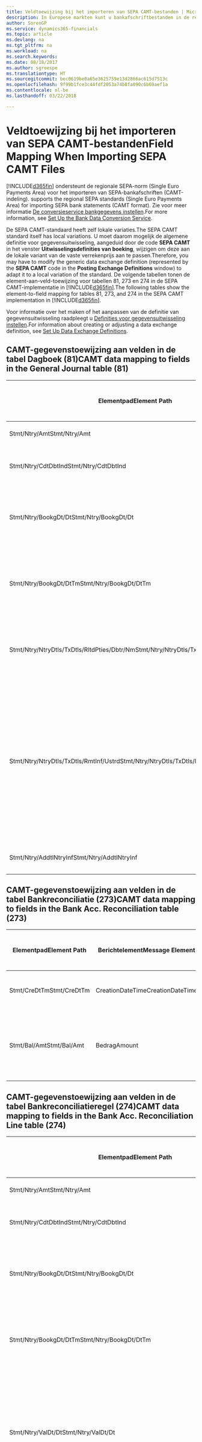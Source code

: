 ```yaml
---
title: Veldtoewijzing bij het importeren van SEPA CAMT-bestanden | Microsoft Docs
description: In Europese markten kunt u bankafschriftbestanden in de regionale SEPA-norm (Single Euro Payments Area) importeren.
author: SorenGP
ms.service: dynamics365-financials
ms.topic: article
ms.devlang: na
ms.tgt_pltfrm: na
ms.workload: na
ms.search.keywords: 
ms.date: 08/18/2017
ms.author: sgroespe
ms.translationtype: HT
ms.sourcegitcommit: bec0619be0a65e3625759e13d2866ac615d7513c
ms.openlocfilehash: 9f99b1fce3c44fdf2053a74b8fa090c6b69aef1a
ms.contentlocale: nl-be
ms.lasthandoff: 03/22/2018

---
```

# <a name="field-mapping-when-importing-sepa-camt-files"></a><span data-ttu-id="593b8-103">Veldtoewijzing bij het importeren van SEPA CAMT-bestanden</span><span class="sxs-lookup"><span data-stu-id="593b8-103">Field Mapping When Importing SEPA CAMT Files</span></span>
[!INCLUDE[d365fin](includes/d365fin_md.md)]<span data-ttu-id="593b8-104"> ondersteunt de regionale SEPA-norm (Single Euro Payments Area) voor het importeren van SEPA-bankafschriften (CAMT-indeling).</span><span class="sxs-lookup"><span data-stu-id="593b8-104"> supports the regional SEPA standards (Single Euro Payments Area) for importing SEPA bank statements (CAMT format).</span></span> <span data-ttu-id="593b8-105">Zie voor meer informatie [De conversieservice bankgegevens instellen](bank-how-setup-bank-data-conversion-service.md).</span><span class="sxs-lookup"><span data-stu-id="593b8-105">For more information, see [Set Up the Bank Data Conversion Service](bank-how-setup-bank-data-conversion-service.md).</span></span>  

 <span data-ttu-id="593b8-106">De SEPA CAMT-standaard heeft zelf lokale variaties.</span><span class="sxs-lookup"><span data-stu-id="593b8-106">The SEPA CAMT standard itself has local variations.</span></span> <span data-ttu-id="593b8-107">U moet daarom mogelijk de algemene definitie voor gegevensuitwisseling, aangeduid door de code **SEPA CAMT** in het venster **Uitwisselingsdefinities van boeking**, wijzigen om deze aan de lokale variant van de vaste verrekenprijs aan te passen.</span><span class="sxs-lookup"><span data-stu-id="593b8-107">Therefore, you may have to modify the generic data exchange definition (represented by the **SEPA CAMT** code in the **Posting Exchange Definitions** window) to adapt it to a local variation of the standard.</span></span> <span data-ttu-id="593b8-108">De volgende tabellen tonen de element-aan-veld-toewijzing voor tabellen 81, 273 en 274 in de SEPA CAMT-implementatie in [!INCLUDE[d365fin](includes/d365fin_md.md)].</span><span class="sxs-lookup"><span data-stu-id="593b8-108">The following tables show the element-to-field mapping for tables 81, 273, and 274 in the SEPA CAMT implementation in [!INCLUDE[d365fin](includes/d365fin_md.md)].</span></span>  

 <span data-ttu-id="593b8-109">Voor informatie over het maken of het aanpassen van de definitie van gegevensuitwisseling raadpleegt u [Definities voor gegevensuitwisseling instellen](across-how-to-set-up-data-exchange-definitions.md).</span><span class="sxs-lookup"><span data-stu-id="593b8-109">For information about creating or adjusting a data exchange definition, see [Set Up Data Exchange Definitions](across-how-to-set-up-data-exchange-definitions.md).</span></span>  

## <a name="camt-data-mapping-to-fields-in-the-general-journal-table-81"></a><span data-ttu-id="593b8-110">CAMT-gegevenstoewijzing aan velden in de tabel Dagboek (81)</span><span class="sxs-lookup"><span data-stu-id="593b8-110">CAMT data mapping to fields in the General Journal table (81)</span></span>  

|<span data-ttu-id="593b8-111">Elementpad</span><span class="sxs-lookup"><span data-stu-id="593b8-111">Element Path</span></span>|<span data-ttu-id="593b8-112">Berichtelement</span><span class="sxs-lookup"><span data-stu-id="593b8-112">Message Element</span></span>|<span data-ttu-id="593b8-113">Gegevenssoort</span><span class="sxs-lookup"><span data-stu-id="593b8-113">Data Type</span></span>|<span data-ttu-id="593b8-114">Omschrijving</span><span class="sxs-lookup"><span data-stu-id="593b8-114">Description</span></span>|<span data-ttu-id="593b8-115">Identificatie voor een negatief teken</span><span class="sxs-lookup"><span data-stu-id="593b8-115">Negative-Sign Identifier</span></span>|<span data-ttu-id="593b8-116">Veldnr.</span><span class="sxs-lookup"><span data-stu-id="593b8-116">Field No.</span></span>|<span data-ttu-id="593b8-117">Veldnaam</span><span class="sxs-lookup"><span data-stu-id="593b8-117">Field Name</span></span>|  
|------------------|---------------------|---------------|-----------------|-------------------------------|---------------|----------------|  
|<span data-ttu-id="593b8-118">Stmt/Ntry/Amt</span><span class="sxs-lookup"><span data-stu-id="593b8-118">Stmt/Ntry/Amt</span></span>|<span data-ttu-id="593b8-119">Bedrag</span><span class="sxs-lookup"><span data-stu-id="593b8-119">Amount</span></span>|<span data-ttu-id="593b8-120">Decimaal</span><span class="sxs-lookup"><span data-stu-id="593b8-120">Decimal</span></span>|<span data-ttu-id="593b8-121">Het geldbedrag in de kaspost</span><span class="sxs-lookup"><span data-stu-id="593b8-121">The amount of money in the cash entry</span></span>||<span data-ttu-id="593b8-122">13</span><span class="sxs-lookup"><span data-stu-id="593b8-122">13</span></span>|<span data-ttu-id="593b8-123">Bedrag</span><span class="sxs-lookup"><span data-stu-id="593b8-123">Amount</span></span>|  
|<span data-ttu-id="593b8-124">Stmt/Ntry/CdtDbtInd</span><span class="sxs-lookup"><span data-stu-id="593b8-124">Stmt/Ntry/CdtDbtInd</span></span>|<span data-ttu-id="593b8-125">CreditDebitIndicator</span><span class="sxs-lookup"><span data-stu-id="593b8-125">CreditDebitIndicator</span></span>|<span data-ttu-id="593b8-126">Tekst</span><span class="sxs-lookup"><span data-stu-id="593b8-126">Text</span></span>|<span data-ttu-id="593b8-127">Geeft aan of de post een credit- of een debetpost is</span><span class="sxs-lookup"><span data-stu-id="593b8-127">Indicates whether the entry is a credit or a debit entry</span></span>|<span data-ttu-id="593b8-128">DBIT</span><span class="sxs-lookup"><span data-stu-id="593b8-128">DBIT</span></span>|<span data-ttu-id="593b8-129">13</span><span class="sxs-lookup"><span data-stu-id="593b8-129">13</span></span>|<span data-ttu-id="593b8-130">Bedrag</span><span class="sxs-lookup"><span data-stu-id="593b8-130">Amount</span></span>|  
|<span data-ttu-id="593b8-131">Stmt/Ntry/BookgDt/Dt</span><span class="sxs-lookup"><span data-stu-id="593b8-131">Stmt/Ntry/BookgDt/Dt</span></span>|<span data-ttu-id="593b8-132">Datum</span><span class="sxs-lookup"><span data-stu-id="593b8-132">Date</span></span>|<span data-ttu-id="593b8-133">Datum</span><span class="sxs-lookup"><span data-stu-id="593b8-133">Date</span></span>|<span data-ttu-id="593b8-134">De datum waarop een post wordt geboekt naar een rekening in de boeken van de rekeningservice</span><span class="sxs-lookup"><span data-stu-id="593b8-134">The date when an entry is posted to an account on the account servicer's books</span></span>||<span data-ttu-id="593b8-135">5</span><span class="sxs-lookup"><span data-stu-id="593b8-135">5</span></span>|<span data-ttu-id="593b8-136">Boekingsdatum</span><span class="sxs-lookup"><span data-stu-id="593b8-136">Posting Date</span></span>|  
|<span data-ttu-id="593b8-137">Stmt/Ntry/BookgDt/DtTm</span><span class="sxs-lookup"><span data-stu-id="593b8-137">Stmt/Ntry/BookgDt/DtTm</span></span>|<span data-ttu-id="593b8-138">DateTime</span><span class="sxs-lookup"><span data-stu-id="593b8-138">DateTime</span></span>|<span data-ttu-id="593b8-139">DateTime</span><span class="sxs-lookup"><span data-stu-id="593b8-139">DateTime</span></span>|<span data-ttu-id="593b8-140">De datum en tijd waarop een post wordt geboekt naar een rekening in de boeken van de rekeningservice</span><span class="sxs-lookup"><span data-stu-id="593b8-140">The date and time when an entry is posted to an account on the account servicer's books</span></span>||<span data-ttu-id="593b8-141">5</span><span class="sxs-lookup"><span data-stu-id="593b8-141">5</span></span>|<span data-ttu-id="593b8-142">Boekingsdatum</span><span class="sxs-lookup"><span data-stu-id="593b8-142">Posting Date</span></span>|  
|<span data-ttu-id="593b8-143">Stmt/Ntry/NtryDtls/TxDtls/RltdPties/Dbtr/Nm</span><span class="sxs-lookup"><span data-stu-id="593b8-143">Stmt/Ntry/NtryDtls/TxDtls/RltdPties/Dbtr/Nm</span></span>|<span data-ttu-id="593b8-144">Naam</span><span class="sxs-lookup"><span data-stu-id="593b8-144">Name</span></span>|<span data-ttu-id="593b8-145">Tekst</span><span class="sxs-lookup"><span data-stu-id="593b8-145">Text</span></span>|<span data-ttu-id="593b8-146">De naam van de partij die een geldbedrag is verschuldigd aan de (uiteindelijke) incassant</span><span class="sxs-lookup"><span data-stu-id="593b8-146">The name of the party that owes an amount of money to the (ultimate) creditor</span></span>||<span data-ttu-id="593b8-147">1221</span><span class="sxs-lookup"><span data-stu-id="593b8-147">1221</span></span>|<span data-ttu-id="593b8-148">Informatie over betaler</span><span class="sxs-lookup"><span data-stu-id="593b8-148">Payer Information</span></span>|  
|<span data-ttu-id="593b8-149">Stmt/Ntry/NtryDtls/TxDtls/RmtInf/Ustrd</span><span class="sxs-lookup"><span data-stu-id="593b8-149">Stmt/Ntry/NtryDtls/TxDtls/RmtInf/Ustrd</span></span>|<span data-ttu-id="593b8-150">Ongestructureerd</span><span class="sxs-lookup"><span data-stu-id="593b8-150">Unstructured</span></span>|<span data-ttu-id="593b8-151">Tekst</span><span class="sxs-lookup"><span data-stu-id="593b8-151">Text</span></span>|<span data-ttu-id="593b8-152">Informatie die wordt verschaft om de afstemming/reconciliatie mogelijk te maken van een post met de artikelen die de betaling wordt geacht te vereffenen, zoals commerciële facturen in een vorderingsysteem, in een ongestructureerde vorm</span><span class="sxs-lookup"><span data-stu-id="593b8-152">Information supplied to enable the matching/reconciliation of an entry with the items that the payment is intended to settle, such as commercial invoices in an accounts-receivable system, in an unstructured form</span></span>||<span data-ttu-id="593b8-153">8</span><span class="sxs-lookup"><span data-stu-id="593b8-153">8</span></span>|<span data-ttu-id="593b8-154">Omschrijving</span><span class="sxs-lookup"><span data-stu-id="593b8-154">Description</span></span>|  
|<span data-ttu-id="593b8-155">Stmt/Ntry/AddtlNtryInf</span><span class="sxs-lookup"><span data-stu-id="593b8-155">Stmt/Ntry/AddtlNtryInf</span></span>|<span data-ttu-id="593b8-156">AdditionalEntryInformation</span><span class="sxs-lookup"><span data-stu-id="593b8-156">AdditionalEntryInformation</span></span>|<span data-ttu-id="593b8-157">Tekst</span><span class="sxs-lookup"><span data-stu-id="593b8-157">Text</span></span>|<span data-ttu-id="593b8-158">Extra informatie over de invoer</span><span class="sxs-lookup"><span data-stu-id="593b8-158">Additional information about the entry</span></span>||<span data-ttu-id="593b8-159">1222</span><span class="sxs-lookup"><span data-stu-id="593b8-159">1222</span></span>|<span data-ttu-id="593b8-160">Transactie-informatie</span><span class="sxs-lookup"><span data-stu-id="593b8-160">Transaction Information</span></span>|  

## <a name="camt-data-mapping-to-fields-in-the-bank-acc-reconciliation-table-273"></a><span data-ttu-id="593b8-161">CAMT-gegevenstoewijzing aan velden in de tabel Bankreconciliatie (273)</span><span class="sxs-lookup"><span data-stu-id="593b8-161">CAMT data mapping to fields in the Bank Acc. Reconciliation table (273)</span></span>  

|<span data-ttu-id="593b8-162">Elementpad</span><span class="sxs-lookup"><span data-stu-id="593b8-162">Element Path</span></span>|<span data-ttu-id="593b8-163">Berichtelement</span><span class="sxs-lookup"><span data-stu-id="593b8-163">Message Element</span></span>|<span data-ttu-id="593b8-164">Gegevenssoort</span><span class="sxs-lookup"><span data-stu-id="593b8-164">Data Type</span></span>|<span data-ttu-id="593b8-165">Omschrijving</span><span class="sxs-lookup"><span data-stu-id="593b8-165">Description</span></span>|<span data-ttu-id="593b8-166">Identificatie voor een negatief teken</span><span class="sxs-lookup"><span data-stu-id="593b8-166">Negative-Sign Identifier</span></span>|<span data-ttu-id="593b8-167">Veldnr.</span><span class="sxs-lookup"><span data-stu-id="593b8-167">Field No.</span></span>|<span data-ttu-id="593b8-168">Veldnaam</span><span class="sxs-lookup"><span data-stu-id="593b8-168">Field Name</span></span>|  
|------------------|---------------------|---------------|-----------------|-------------------------------|---------------|----------------|  
|<span data-ttu-id="593b8-169">Stmt/CreDtTm</span><span class="sxs-lookup"><span data-stu-id="593b8-169">Stmt/CreDtTm</span></span>|<span data-ttu-id="593b8-170">CreationDateTime</span><span class="sxs-lookup"><span data-stu-id="593b8-170">CreationDateTime</span></span>|<span data-ttu-id="593b8-171">Datum</span><span class="sxs-lookup"><span data-stu-id="593b8-171">Date</span></span>|<span data-ttu-id="593b8-172">De datum en tijd waarop het bericht is gemaakt.</span><span class="sxs-lookup"><span data-stu-id="593b8-172">The date and time when the message was created</span></span>||<span data-ttu-id="593b8-173">3</span><span class="sxs-lookup"><span data-stu-id="593b8-173">3</span></span>|<span data-ttu-id="593b8-174">Afschriftdatum</span><span class="sxs-lookup"><span data-stu-id="593b8-174">Statement Date</span></span>|  
|<span data-ttu-id="593b8-175">Stmt/Bal/Amt</span><span class="sxs-lookup"><span data-stu-id="593b8-175">Stmt/Bal/Amt</span></span>|<span data-ttu-id="593b8-176">Bedrag</span><span class="sxs-lookup"><span data-stu-id="593b8-176">Amount</span></span>|<span data-ttu-id="593b8-177">Decimaal</span><span class="sxs-lookup"><span data-stu-id="593b8-177">Decimal</span></span>|<span data-ttu-id="593b8-178">Het bedrag dat resulteert uit de tot een nettowaarde teruggebrachte bedragen voor alle debet- en creditposten</span><span class="sxs-lookup"><span data-stu-id="593b8-178">The amount resulting from the netted amounts for all debit and credit entries</span></span>||<span data-ttu-id="593b8-179">4</span><span class="sxs-lookup"><span data-stu-id="593b8-179">4</span></span>|<span data-ttu-id="593b8-180">Eindsaldo afschrift</span><span class="sxs-lookup"><span data-stu-id="593b8-180">Statement Ending Balance</span></span>|  

## <a name="camt-data-mapping-to-fields-in-the-bank-acc-reconciliation-line-table-274"></a><span data-ttu-id="593b8-181">CAMT-gegevenstoewijzing aan velden in de tabel Bankreconciliatieregel (274)</span><span class="sxs-lookup"><span data-stu-id="593b8-181">CAMT data mapping to fields in the Bank Acc. Reconciliation Line table (274)</span></span>  

|<span data-ttu-id="593b8-182">Elementpad</span><span class="sxs-lookup"><span data-stu-id="593b8-182">Element Path</span></span>|<span data-ttu-id="593b8-183">Berichtelement</span><span class="sxs-lookup"><span data-stu-id="593b8-183">Message Element</span></span>|<span data-ttu-id="593b8-184">Gegevenssoort</span><span class="sxs-lookup"><span data-stu-id="593b8-184">Data Type</span></span>|<span data-ttu-id="593b8-185">Omschrijving</span><span class="sxs-lookup"><span data-stu-id="593b8-185">Description</span></span>|<span data-ttu-id="593b8-186">Identificatie voor een negatief teken</span><span class="sxs-lookup"><span data-stu-id="593b8-186">Negative-Sign Identifier</span></span>|<span data-ttu-id="593b8-187">Veldnr.</span><span class="sxs-lookup"><span data-stu-id="593b8-187">Field No.</span></span>|<span data-ttu-id="593b8-188">Veldnaam</span><span class="sxs-lookup"><span data-stu-id="593b8-188">Field Name</span></span>|  
|------------------|---------------------|---------------|-----------------|-------------------------------|---------------|----------------|  
|<span data-ttu-id="593b8-189">Stmt/Ntry/Amt</span><span class="sxs-lookup"><span data-stu-id="593b8-189">Stmt/Ntry/Amt</span></span>|<span data-ttu-id="593b8-190">Bedrag</span><span class="sxs-lookup"><span data-stu-id="593b8-190">Amount</span></span>|<span data-ttu-id="593b8-191">Decimaal</span><span class="sxs-lookup"><span data-stu-id="593b8-191">Decimal</span></span>|<span data-ttu-id="593b8-192">Het geldbedrag in de kaspost</span><span class="sxs-lookup"><span data-stu-id="593b8-192">The amount of money in the cash entry</span></span>||<span data-ttu-id="593b8-193">7</span><span class="sxs-lookup"><span data-stu-id="593b8-193">7</span></span>|<span data-ttu-id="593b8-194">Afschrifttotaal</span><span class="sxs-lookup"><span data-stu-id="593b8-194">Statement Amount</span></span>|  
|<span data-ttu-id="593b8-195">Stmt/Ntry/CdtDbtInd</span><span class="sxs-lookup"><span data-stu-id="593b8-195">Stmt/Ntry/CdtDbtInd</span></span>|<span data-ttu-id="593b8-196">CreditDebitIndicator</span><span class="sxs-lookup"><span data-stu-id="593b8-196">CreditDebitIndicator</span></span>|<span data-ttu-id="593b8-197">Tekst</span><span class="sxs-lookup"><span data-stu-id="593b8-197">Text</span></span>|<span data-ttu-id="593b8-198">Geeft aan of de post een credit- of een debetpost is</span><span class="sxs-lookup"><span data-stu-id="593b8-198">Indicates whether the entry is a credit or a debit entry</span></span>|<span data-ttu-id="593b8-199">DBIT</span><span class="sxs-lookup"><span data-stu-id="593b8-199">DBIT</span></span>|<span data-ttu-id="593b8-200">7</span><span class="sxs-lookup"><span data-stu-id="593b8-200">7</span></span>|<span data-ttu-id="593b8-201">Afschrifttotaal</span><span class="sxs-lookup"><span data-stu-id="593b8-201">Statement Amount</span></span>|  
|<span data-ttu-id="593b8-202">Stmt/Ntry/BookgDt/Dt</span><span class="sxs-lookup"><span data-stu-id="593b8-202">Stmt/Ntry/BookgDt/Dt</span></span>|<span data-ttu-id="593b8-203">Datum</span><span class="sxs-lookup"><span data-stu-id="593b8-203">Date</span></span>|<span data-ttu-id="593b8-204">Datum</span><span class="sxs-lookup"><span data-stu-id="593b8-204">Date</span></span>|<span data-ttu-id="593b8-205">De datum waarop een post wordt geboekt naar een rekening in de boeken van de rekeningservice</span><span class="sxs-lookup"><span data-stu-id="593b8-205">The date when an entry is posted to an account on the account servicer's books</span></span>||<span data-ttu-id="593b8-206">5</span><span class="sxs-lookup"><span data-stu-id="593b8-206">5</span></span>|<span data-ttu-id="593b8-207">Transactiedatum</span><span class="sxs-lookup"><span data-stu-id="593b8-207">Transaction Date</span></span>|  
|<span data-ttu-id="593b8-208">Stmt/Ntry/BookgDt/DtTm</span><span class="sxs-lookup"><span data-stu-id="593b8-208">Stmt/Ntry/BookgDt/DtTm</span></span>|<span data-ttu-id="593b8-209">DateTime</span><span class="sxs-lookup"><span data-stu-id="593b8-209">DateTime</span></span>|<span data-ttu-id="593b8-210">DateTime</span><span class="sxs-lookup"><span data-stu-id="593b8-210">DateTime</span></span>|<span data-ttu-id="593b8-211">De datum en tijd waarop een post wordt geboekt naar een rekening in de boeken van de rekeningservice</span><span class="sxs-lookup"><span data-stu-id="593b8-211">The date and time when an entry is posted to an account on the account servicer's books</span></span>||<span data-ttu-id="593b8-212">5</span><span class="sxs-lookup"><span data-stu-id="593b8-212">5</span></span>|<span data-ttu-id="593b8-213">Transactiedatum</span><span class="sxs-lookup"><span data-stu-id="593b8-213">Transaction Date</span></span>|  
|<span data-ttu-id="593b8-214">Stmt/Ntry/ValDt/Dt</span><span class="sxs-lookup"><span data-stu-id="593b8-214">Stmt/Ntry/ValDt/Dt</span></span>|<span data-ttu-id="593b8-215">Datum</span><span class="sxs-lookup"><span data-stu-id="593b8-215">Date</span></span>|<span data-ttu-id="593b8-216">Datum</span><span class="sxs-lookup"><span data-stu-id="593b8-216">Date</span></span>|<span data-ttu-id="593b8-217">De datum waarop activa beschikbaar worden voor de rekeninghouder in het geval van een creditpost, of niet meer beschikbaar zijn voor de rekeninghouder in het geval van een debetpost</span><span class="sxs-lookup"><span data-stu-id="593b8-217">The date when assets become available to the account owner in case of a credit entry, or cease to be available to the account owner in case of a debit entry</span></span>||<span data-ttu-id="593b8-218">12</span><span class="sxs-lookup"><span data-stu-id="593b8-218">12</span></span>|<span data-ttu-id="593b8-219">Waardedatum</span><span class="sxs-lookup"><span data-stu-id="593b8-219">Value Date</span></span>|  
|<span data-ttu-id="593b8-220">Stmt/Ntry/ValDt/DtTm</span><span class="sxs-lookup"><span data-stu-id="593b8-220">Stmt/Ntry/ValDt/DtTm</span></span>|<span data-ttu-id="593b8-221">DateTime</span><span class="sxs-lookup"><span data-stu-id="593b8-221">DateTime</span></span>|<span data-ttu-id="593b8-222">DateTime</span><span class="sxs-lookup"><span data-stu-id="593b8-222">DateTime</span></span>|<span data-ttu-id="593b8-223">De datum en tijd waarop activa beschikbaar worden voor de rekeninghouder in het geval van een creditpost, of niet meer beschikbaar zijn voor de rekeninghouder in het geval van een debetpost</span><span class="sxs-lookup"><span data-stu-id="593b8-223">The date and time when assets become available to the account owner in case of a credit entry, or cease to be available to the account owner in case of a debit entry</span></span>||<span data-ttu-id="593b8-224">12</span><span class="sxs-lookup"><span data-stu-id="593b8-224">12</span></span>|<span data-ttu-id="593b8-225">Waardedatum</span><span class="sxs-lookup"><span data-stu-id="593b8-225">Value Date</span></span>|  
|<span data-ttu-id="593b8-226">Stmt/Ntry/NtryDtls/TxDtls/RltdPties/Dbtr/Nm</span><span class="sxs-lookup"><span data-stu-id="593b8-226">Stmt/Ntry/NtryDtls/TxDtls/RltdPties/Dbtr/Nm</span></span>|<span data-ttu-id="593b8-227">Naam</span><span class="sxs-lookup"><span data-stu-id="593b8-227">Name</span></span>|<span data-ttu-id="593b8-228">Tekst</span><span class="sxs-lookup"><span data-stu-id="593b8-228">Text</span></span>|<span data-ttu-id="593b8-229">De naam van de partij die een geldbedrag is verschuldigd aan de (uiteindelijke) incassant</span><span class="sxs-lookup"><span data-stu-id="593b8-229">The name of the party that owes an amount of money to the (ultimate) creditor</span></span>||<span data-ttu-id="593b8-230">15</span><span class="sxs-lookup"><span data-stu-id="593b8-230">15</span></span>|<span data-ttu-id="593b8-231">Informatie over betaler</span><span class="sxs-lookup"><span data-stu-id="593b8-231">Payer Information</span></span>|  
|<span data-ttu-id="593b8-232">Stmt/Ntry/NtryDtls/TxDtls/RmtInf/Ustrd</span><span class="sxs-lookup"><span data-stu-id="593b8-232">Stmt/Ntry/NtryDtls/TxDtls/RmtInf/Ustrd</span></span>|<span data-ttu-id="593b8-233">Ongestructureerd</span><span class="sxs-lookup"><span data-stu-id="593b8-233">Unstructured</span></span>|<span data-ttu-id="593b8-234">Tekst</span><span class="sxs-lookup"><span data-stu-id="593b8-234">Text</span></span>|<span data-ttu-id="593b8-235">Informatie die wordt verschaft om de afstemming/reconciliatie mogelijk te maken van een post met de artikelen die de betaling wordt geacht te vereffenen, zoals commerciële facturen in een vorderingsysteem, in een ongestructureerde vorm</span><span class="sxs-lookup"><span data-stu-id="593b8-235">Information supplied to enable the matching/reconciliation of an entry with the items that the payment is intended to settle, such as commercial invoices in an accounts-receivable system, in an unstructured form</span></span>||<span data-ttu-id="593b8-236">6</span><span class="sxs-lookup"><span data-stu-id="593b8-236">6</span></span>|<span data-ttu-id="593b8-237">Omschrijving</span><span class="sxs-lookup"><span data-stu-id="593b8-237">Description</span></span>|  
|<span data-ttu-id="593b8-238">Stmt/Ntry/AddtlNtryInf</span><span class="sxs-lookup"><span data-stu-id="593b8-238">Stmt/Ntry/AddtlNtryInf</span></span>|<span data-ttu-id="593b8-239">AdditionalEntryInformation</span><span class="sxs-lookup"><span data-stu-id="593b8-239">AdditionalEntryInformation</span></span>|<span data-ttu-id="593b8-240">Tekst</span><span class="sxs-lookup"><span data-stu-id="593b8-240">Text</span></span>|<span data-ttu-id="593b8-241">Extra informatie over de invoer</span><span class="sxs-lookup"><span data-stu-id="593b8-241">Additional information about the entry</span></span>||<span data-ttu-id="593b8-242">16</span><span class="sxs-lookup"><span data-stu-id="593b8-242">16</span></span>|<span data-ttu-id="593b8-243">Transactie-informatie</span><span class="sxs-lookup"><span data-stu-id="593b8-243">Transaction Information</span></span>|  

 <span data-ttu-id="593b8-244">Elementen in het knooppunt **Ntry** die worden geïmporteerd in [!INCLUDE[d365fin](includes/d365fin_md.md)] maar niet aan velden worden toegewezen, worden opgeslagen in de tabel **Kolomdef. boekingsuitwisseling**.</span><span class="sxs-lookup"><span data-stu-id="593b8-244">Elements in the **Ntry** node that are imported into [!INCLUDE[d365fin](includes/d365fin_md.md)] but not mapped to any fields are stored in the **Posting Exch. Column Def** table.</span></span> <span data-ttu-id="593b8-245">Gebruikers kunnen deze elementen vanuit de vensters **Betalingsreconciliatiedagboek**, **Betalingsvereffening** en **Bankreconciliatie** weergeven door de actie **Details bankrekeningafschriftregel** te kiezen.</span><span class="sxs-lookup"><span data-stu-id="593b8-245">Users can view these elements from the **Payment Reconciliation Journal**, **Payment Application**, and **Bank Acc. Reconciliation** windows by choosing the **Bank Statement Line Details** action.</span></span> <span data-ttu-id="593b8-246">Zie voor meer informatie [Betalingen vereffenen met automatische vereffening](receivables-how-reconcile-payments-auto-application.md).</span><span class="sxs-lookup"><span data-stu-id="593b8-246">For more information, see [Reconcile Payments Using Automatic Application](receivables-how-reconcile-payments-auto-application.md).</span></span>  
## <a name="see-also"></a><span data-ttu-id="593b8-247">Zie ook</span><span class="sxs-lookup"><span data-stu-id="593b8-247">See Also</span></span>  
[<span data-ttu-id="593b8-248">Gegevensuitwisseling instellen</span><span class="sxs-lookup"><span data-stu-id="593b8-248">Setting Up Data Exchange</span></span>](across-set-up-data-exchange.md)  
[<span data-ttu-id="593b8-249">Gegevens elektronisch uitwisselen</span><span class="sxs-lookup"><span data-stu-id="593b8-249">Exchanging Data Electronically</span></span>](across-data-exchange.md)  
<span data-ttu-id="593b8-250">[Conversieservice voor bankgegevens instellen](bank-how-setup-bank-data-conversion-service.md) </span><span class="sxs-lookup"><span data-stu-id="593b8-250">[Set Up the Bank Data Conversion Service](bank-how-setup-bank-data-conversion-service.md) </span></span>  
[<span data-ttu-id="593b8-251">XML-schema's gebruiken om gegevensuitwisselingsdefinities voor te bereiden</span><span class="sxs-lookup"><span data-stu-id="593b8-251">Use XML Schemas to Prepare Data Exchange Definitions</span></span>](across-how-to-use-xml-schemas-to-prepare-data-exchange-definitions.md)  
[<span data-ttu-id="593b8-252">Betalingen reconciliëren met automatische vereffening</span><span class="sxs-lookup"><span data-stu-id="593b8-252">Reconcile Payments Using Automatic Application</span></span>](receivables-how-reconcile-payments-auto-application.md)  

